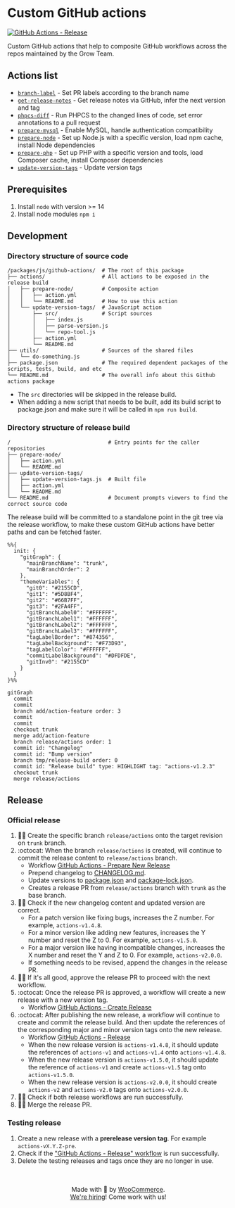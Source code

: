 # Custom GitHub actions

[![GitHub Actions - Release](https://github.com/woocommerce/grow/actions/workflows/github-actions-release.yml/badge.svg)](https://github.com/woocommerce/grow/actions/workflows/github-actions-release.yml)

Custom GitHub actions that help to composite GitHub workflows across the repos maintained by the Grow Team.

## Actions list

- [`branch-label`](actions/branch-label) - Set PR labels according to the branch name
- [`get-release-notes`](actions/get-release-notes) - Get release notes via GitHub, infer the next version and tag
- [`phpcs-diff`](actions/phpcs-diff) - Run PHPCS to the changed lines of code, set error annotations to a pull request
- [`prepare-mysql`](actions/prepare-mysql) - Enable MySQL, handle authentication compatibility
- [`prepare-node`](actions/prepare-node) - Set up Node.js with a specific version, load npm cache, install Node dependencies
- [`prepare-php`](actions/prepare-php) - Set up PHP with a specific version and tools, load Composer cache, install Composer dependencies
- [`update-version-tags`](actions/update-version-tags) - Update version tags

## Prerequisites

1. Install `node` with version >= 14
1. Install node modules `npm i`

## Development

### Directory structure of source code

```
/packages/js/github-actions/  # The root of this package
├── actions/                  # All actions to be exposed in the release build
│   ├── prepare-node/         # Composite action
│   │   ├── action.yml
│   │   └── README.md         # How to use this action
│   └── update-version-tags/  # JavaScript action
│       ├── src/              # Script sources
│       │   ├── index.js
│       │   ├── parse-version.js
│       │   └── repo-tool.js
│       ├── action.yml
│       └── README.md
├── utils/                    # Sources of the shared files
│   └── do-something.js
├── package.json              # The required dependent packages of the scripts, tests, build, and etc
└── README.md                 # The overall info about this Github actions package
```

- The `src` directories will be skipped in the release build.
- When adding a new script that needs to be built, add its build script to package.json and make sure it will be called in `npm run build`.

### Directory structure of release build

```
/                               # Entry points for the caller repositories
├── prepare-node/
│   ├── action.yml
│   └── README.md
├── update-version-tags/
│   ├── update-version-tags.js  # Built file
│   ├── action.yml
│   └── README.md
└── README.md                   # Document prompts viewers to find the correct source code
```

The release build will be committed to a standalone point in the git tree via the release workflow, to make these custom GitHub actions have better paths and can be fetched faster.

```mermaid
%%{
  init: {
    "gitGraph": {
      "mainBranchName": "trunk",
      "mainBranchOrder": 2
    },
    "themeVariables": {
      "git0": "#2155CD",
      "git1": "#5D8BF4",
      "git2": "#66B7FF",
      "git3": "#2FA4FF",
      "gitBranchLabel0": "#FFFFFF",
      "gitBranchLabel1": "#FFFFFF",
      "gitBranchLabel2": "#FFFFFF",
      "gitBranchLabel3": "#FFFFFF",
      "tagLabelBorder": "#874356",
      "tagLabelBackground": "#F73D93",
      "tagLabelColor": "#FFFFFF",
      "commitLabelBackground": "#DFDFDE",
      "gitInv0": "#2155CD"
    }
  }
}%%

gitGraph
  commit
  commit
  branch add/action-feature order: 3
  commit
  commit
  checkout trunk
  merge add/action-feature
  branch release/actions order: 1
  commit id: "Changelog"
  commit id: "Bump version"
  branch tmp/release-build order: 0
  commit id: "Release build" type: HIGHLIGHT tag: "actions-v1.2.3"
  checkout trunk
  merge release/actions

```

## Release

### Official release

1. :technologist: Create the specific branch `release/actions` onto the target revision on `trunk` branch.
1. :octocat: When the branch `release/actions` is created, will continue to commit the release content to `release/actions` branch.
   - Workflow [GitHub Actions - Prepare New Release](https://github.com/woocommerce/grow/actions/workflows/github-actions-prepare-release.yml)
   - Prepend changelog to [CHANGELOG.md](CHANGELOG.md).
   - Update versions to [package.json](package.json) and [package-lock.json](package-lock.json).
   - Creates a release PR from `release/actions` branch with `trunk` as the base branch.
1. :technologist: Check if the new changelog content and updated version are correct.
   - For a patch version like fixing bugs, increases the Z number. For example, `actions-v1.4.8`.
   - For a minor version like adding new features, increases the Y number and reset the Z to 0. For example, `actions-v1.5.0`.
   - For a major version like having incompatible changes, increases the X number and reset the Y and Z to 0. For example, `actions-v2.0.0`.
   - If something needs to be revised, append the changes in the release PR.
1. :technologist: If it's all good, approve the release PR to proceed with the next workflow.
1. :octocat: Once the release PR is approved, a workflow will create a new release with a new version tag.
   - Workflow [GitHub Actions - Create Release](https://github.com/woocommerce/grow/actions/workflows/github-actions-create-release.yml)
1. :octocat: After publishing the new release, a workflow will continue to create and commit the release build. And then update the references of the corresponding major and minor version tags onto the new release.
   - Workflow [GitHub Actions - Release](https://github.com/woocommerce/grow/actions/workflows/github-actions-release.yml)
   - When the new release version is `actions-v1.4.8`, it should update the references of `actions-v1` and `actions-v1.4` onto `actions-v1.4.8`.
   - When the new release version is `actions-v1.5.0`, it should update the reference of `actions-v1` and create `actions-v1.5` tag onto `actions-v1.5.0`.
   - When the new release version is `actions-v2.0.0`, it should create `actions-v2` and `actions-v2.0` tags onto `actions-v2.0.0`.
1. :technologist: Check if both release workflows are run successfully.
1. :technologist: Merge the release PR.

### Testing release

1. Create a new release with a **prerelease version tag**. For example `actions-vX.Y.Z-pre`.
1. Check if the ["GitHub Actions - Release" workflow](https://github.com/woocommerce/grow/actions/workflows/github-actions-release.yml) is run successfully.
1. Delete the testing releases and tags once they are no longer in use.

<p align="center">
	<br/><br/>
	Made with 💜 by <a href="https://woocommerce.com/">WooCommerce</a>.<br/>
	<a href="https://woocommerce.com/careers/">We're hiring</a>! Come work with us!
</p>
